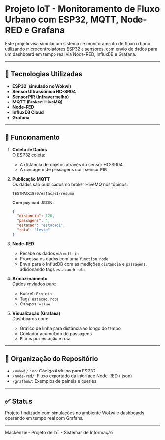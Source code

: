 # Projeto IoT - Monitoramento de Fluxo Urbano com ESP32, MQTT, Node-RED e Grafana

Este projeto visa simular um sistema de monitoramento de fluxo urbano utilizando microcontroladores ESP32 e sensores, com envio de dados para um dashboard em tempo real via Node-RED, InfluxDB e Grafana.

---

## 🔧 Tecnologias Utilizadas

- **ESP32 (simulado no Wokwi)**
- **Sensor Ultrassônico HC-SR04**
- **Sensor PIR (Infravermelho)**
- **MQTT (Broker: HiveMQ)**
- **Node-RED**
- **InfluxDB Cloud**
- **Grafana**

---

## 📡 Funcionamento

1. **Coleta de Dados**  
   O ESP32 coleta:
   - A distância de objetos através do sensor HC-SR04
   - A contagem de passagens com sensor PIR

2. **Publicação MQTT**  
   Os dados são publicados no broker HiveMQ nos tópicos:
   ```
   TESTMACK1870/estacao1/resumo
   ```
   Com payload JSON:
   ```json
   {
     "distancia": 120,
     "passagens": 4,
     "estacao": "estacao1",
     "rota": "leste"
   }
   ```

3. **Node-RED**  
   - Recebe os dados via `mqtt in`
   - Processa os dados com uma `function node`
   - Envia para o InfluxDB com as medições `distancia` e `passagens`, adicionando tags `estacao` e `rota`

4. **Armazenamento**  
   Dados enviados para:
   - Bucket: `Projeto`
   - Tags: `estacao`, `rota`
   - Campos: `value`

5. **Visualização (Grafana)**  
   Dashboards com:
   - Gráfico de linha para distância ao longo do tempo
   - Contador acumulado de passagens
   - Filtros por estação e rota

---

## 📂 Organização do Repositório

- `/Wokwi/.ino`: Código Arduino para ESP32
- `/node-red/`: Fluxo exportado da interface Node-RED (.json)
- `/grafana/`: Exemplos de painéis e queries

---

## ✅ Status

Projeto finalizado com simulações no ambiente Wokwi e dashboards operando em tempo real com Grafana.

---

Mackenzie - Projeto de IoT - Sistemas de Informação
